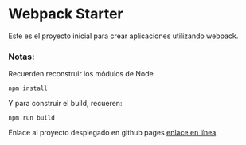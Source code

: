 # Webpack Starter

Este es el proyecto inicial para crear aplicaciones utilizando webpack.

### Notas:
Recuerden reconstruir los módulos de Node
```
npm install
```

Y para construir el build, recueren:
```
npm run build
```
Enlace al proyecto desplegado en github pages
[enlace en línea](https://sebstm.github.io/todo-js/)	
